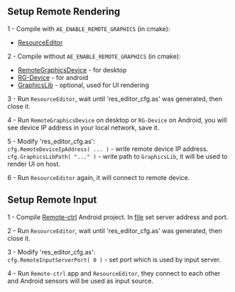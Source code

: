 
## Setup Remote Rendering

1 - Compile with `AE_ENABLE_REMOTE_GRAPHICS` (in cmake):
* [ResourceEditor](https://github.com/azhirnov/as-en/blob/dev/AE/samples/res_editor)

2 - Compile without `AE_ENABLE_REMOTE_GRAPHICS` (in cmake):
* [RemoteGraphicsDevice](https://github.com/azhirnov/as-en/blob/dev/AE/engine/tools/remote_graphics_device) - for desktop
* [RG-Device](https://github.com/azhirnov/as-en/blob/dev/AE/android/rg-device) - for android
* [GraphicsLib](https://github.com/azhirnov/as-en/blob/dev/AE/engine/tools/graphics_lib) - optional, used for UI rendering

3 - Run `ResourceEditor`, wait until 'res_editor_cfg.as' was generated, then close it.

4 - Run `RemoteGraphicsDevice` on desktop or `RG-Device` on Android, you will see device IP address in your local network, save it.

5 - Modify 'res_editor_cfg.as':<br/>
`cfg.RemoteDeviceIpAddress( ... )` - write remote device IP address.<br/>
`cfg.GraphicsLibPath( "..." )` - write path to `GraphicsLib`, it will be used to render UI on host.<br/>

6 - Run `ResourceEditor` again, it will connect to remote device.


## Setup Remote Input

1 - Compile [Remote-ctrl](https://github.com/azhirnov/as-en/blob/dev/AE/android/remote-ctrl) Android project. In [file](https://github.com/azhirnov/as-en/blob/dev/AE/samples/android_remote_control/Main.cpp) set server address and port.

2 - Run `ResourceEditor`, wait until 'res_editor_cfg.as' was generated, then close it.

3 - Modify 'res_editor_cfg.as':<br/>
`cfg.RemoteInputServerPort( 0 )` - set port which is used by input server.

4 - Run `Remote-ctrl` app and `ResourceEditor`, they connect to each other and Android sensors will be used as input source.
